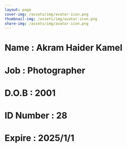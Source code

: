 ```yaml
---
layout: page
cover-img: /assets/img/avatar-icon.png
thumbnail-img: /assets/img/avatar-icon.png
share-img: /assets/img/avatar-icon.png
---
```


# Name : Akram Haider Kamel 
# Job : Photographer
# D.O.B : 2001
# ID Number : 28
# Expire : 2025/1/1
